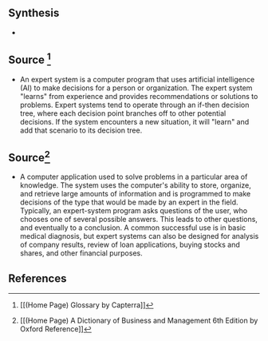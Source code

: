 ## Synthesis
- 
## Source [^1]
- An expert system is a computer program that uses artificial intelligence (AI) to make decisions for a person or organization. The expert system "learns" from experience and provides recommendations or solutions to problems. Expert systems tend to operate through an if-then decision tree, where each decision point branches off to other potential decisions. If the system encounters a new situation, it will "learn" and add that scenario to its decision tree.
## Source[^2]
- A computer application used to solve problems in a particular area of knowledge. The system uses the computer's ability to store, organize, and retrieve large amounts of information and is programmed to make decisions of the type that would be made by an expert in the field. Typically, an expert-system program asks questions of the user, who chooses one of several possible answers. This leads to other questions, and eventually to a conclusion. A common successful use is in basic medical diagnosis, but expert systems can also be designed for analysis of company results, review of loan applications, buying stocks and shares, and other financial purposes.
## References

[^1]: [[(Home Page) Glossary by Capterra]]
[^2]: [[(Home Page) A Dictionary of Business and Management 6th Edition by Oxford Reference]]